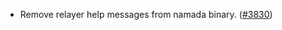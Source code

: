 - Remove relayer help messages from namada binary.
  ([\#3830](https://github.com/anoma/namada/pull/3830))
